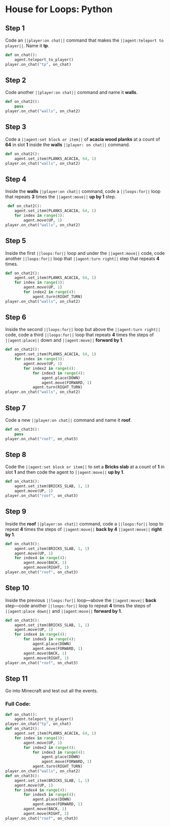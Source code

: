 ﻿# House for Loops: Python

## Step 1
Code an ``||player:on chat||`` command that makes the ``||agent:teleport to player||``. Name it **tp**. 

```python
def on_chat():
    agent.teleport_to_player()
player.on_chat("tp", on_chat)
```

## Step 2
Code another ``||player:on chat||`` command and name it **walls**.

```python
def on_chat2():
    pass
player.on_chat("walls", on_chat2)

```

## Step 3
Code a ``||agent:set block or item||`` of **acacia wood planks** at a count of **64** in slot **1** inside the **walls** ``||player: on chat||`` command.

```python
def on_chat2():
    agent.set_item(PLANKS_ACACIA, 64, 1)
player.on_chat("walls", on_chat2)
```

## Step 4
Inside the **walls** ``||player:on chat||`` command, code a ``||loops:for||`` loop that repeats **3** times the ``||agent:move||`` **up by 1** step.

```python
 def on_chat2():
    agent.set_item(PLANKS_ACACIA, 64, 1)
    for index in range(3):
        agent.move(UP, 1)
player.on_chat("walls", on_chat2)
```

## Step 5
Inside the first ``||loops:for||`` loop and under the ``||agent:move||`` code, code another ``||loops:for||`` loop that ``||agent:turn right||`` step that repeats **4** times.

```python
def on_chat2():
    agent.set_item(PLANKS_ACACIA, 64, 1)
    for index in range(3):
        agent.move(UP, 1)
        for index2 in range(4):
            agent.turn(RIGHT_TURN)
player.on_chat("walls", on_chat2)
```

## Step 6
Inside the second ``||loops:for||`` loop but above the ``||agent:turn right||`` code, code a third ``||loops:for||`` loop that repeats **4** times the steps of ``||agent:place||`` down and ``||agent:move||`` **forward by 1**.

```python
def on_chat2():
    agent.set_item(PLANKS_ACACIA, 64, 1)
    for index in range(3):
        agent.move(UP, 1)
        for index2 in range(4):
            for index3 in range(4):
                agent.place(DOWN)
                agent.move(FORWARD, 1)
            agent.turn(RIGHT_TURN)
player.on_chat("walls", on_chat2)
```

## Step 7
Code a new ``||player:on chat||`` command and name it **roof**.   

```python
def on_chat3():
    pass
player.on_chat("roof", on_chat3)
```

## Step 8
Code the ``||agent:set block or item||`` to set a **Bricks slab** at a count of **1** in slot **1** and then code the agent to ``||agent:move||`` **up by 1**.

```python
def on_chat3():
    agent.set_item(BRICKS_SLAB, 1, 1)
    agent.move(UP, 1)
player.on_chat("roof", on_chat3)
```

## Step 9
Inside the **roof** ``||player:on chat||`` command, code a ``||loops:for||`` loop to repeat **4** times the steps of ``||agent:move||`` **back by 4** ``||agent:move||`` **right by 1**.  
	
```python
def on_chat3():
    agent.set_item(BRICKS_SLAB, 1, 1)
    agent.move(UP, 1)
    for index4 in range(4):
        agent.move(BACK, 1)
        agent.move(RIGHT, 1)
player.on_chat("roof", on_chat3)
```

## Step 10
Inside the previous ``||loops:for||`` loop—above the ``||agent:move||`` **back** step—code another ``||loops:for||`` loop to repeat **4** times the steps of  ``||agent:place down||`` and ``||agent:move||`` **forward by 1**.

```python
def on_chat3():
    agent.set_item(BRICKS_SLAB, 1, 1)
    agent.move(UP, 1)
    for index4 in range(4):
        for index5 in range(4):
            agent.place(DOWN)
            agent.move(FORWARD, 1)
        agent.move(BACK, 1)
        agent.move(RIGHT, 1)
player.on_chat("roof", on_chat3)
```

## Step 11
Go into Minecraft and test out all the events.

### Full Code: 

```python
def on_chat():
    agent.teleport_to_player()
player.on_chat("tp", on_chat)
def on_chat2():
    agent.set_item(PLANKS_ACACIA, 64, 1)
    for index in range(3):
        agent.move(UP, 1)
        for index2 in range(4):
            for index3 in range(4):
                agent.place(DOWN)
                agent.move(FORWARD, 1)
            agent.turn(RIGHT_TURN)
player.on_chat("walls", on_chat2)
def on_chat3():
    agent.set_item(BRICKS_SLAB, 1, 1)
    agent.move(UP, 1)
    for index4 in range(4):
        for index5 in range(4):
            agent.place(DOWN)
            agent.move(FORWARD, 1)
        agent.move(BACK, 1)
        agent.move(RIGHT, 1)
player.on_chat("roof", on_chat3)
```

